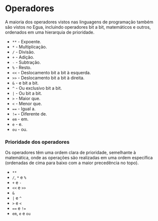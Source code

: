 # Operadores

A maioria dos operadores vistos nas linguagens de programação também são vistos no Egua, incluindo operadores bit a bit, matemáticos e outros, ordenados em uma hierarquia de prioridade.

- `**` - Expoente.
- `*` - Multiplicação.
- `/` - Divisão.
- `+` - Adição.
- `-` - Subtração.
- `%` - Resto.
- `<<` - Deslocamento bit a bit à esquerda.
- `>>` - Deslocamento bit a bit à direita.
- `&` - e bit a bit.
- `^` - Ou exclusivo bit a bit.
- `|` - Ou bit a bit.
- `>` - Maior que.
- `<` - Menor que.
- `==` - Igual a.
- `!=` - Diferente de.
- `em` - em.
- `e` - e.
- `ou` - ou.

### Prioridade dos operadores

Os operadores têm uma ordem clara de prioridade, semelhante à matemática, onde as operações são realizadas em uma ordem específica (ordenadas de cima para baixo com a maior precedência no topo).

- `**`
- `/`, `*` e `%`
- `+` e `-`
- `<<` e `>>`
- `&`
- `|` e `^`
- `>` e `<`
- `==` e `!=`
- `em`, `e` e `ou`
